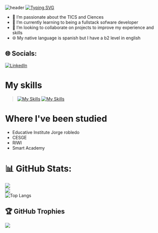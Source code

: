 
![header](https://capsule-render.vercel.app/api?type=wave&color=1C768F&height=300&section=header&text=FullStackDeveloper&fontAlignY=30&fontSize=70)
[![Typing SVG](https://readme-typing-svg.demolab.com/?lines=Samuel+Cordoba+or;Scorhenao)](https://git.io/typing-svg)
- 🏁 I’m passionate about the TICS and Ciences
- 🌱 I’m currently learning to being a fullstack sofware developer
- 🔎 I’m looking to collaborate on projects to improve my experience and skills
- 🌐 My native language is spanish but I have a b2 level in english
## 🌐 Socials:
[![LinkedIn](https://img.shields.io/badge/LinkedIn-%230077B5.svg?logo=linkedin&logoColor=white)](https://www.linkedin.com/in/samuel-c%C3%B3rdoba-15a8362b9/) 

# My skills
>[![My Skills](https://skillicons.dev/icons?i=js,html,css,bootstrap,discord,git,github,laravel,linux,mysql,nodejs,npm,php,py,django,tailwind,ubuntu,vscode,windows,nestjs,ts,react,docker,mongo,postgresql,flutter,dart,c#,dotnet,express,figma)](https://skillicons.dev)
>[![My Skills](https://skillicons.dev/icons?i=dotnet,express,figma,nextjs,notion,postman,redux,sqlite,stackoverflow,visualstudio,vite,yarn)](https://skillicons.dev)

# Where I've been studied
- Educative Institute Jorge robledo
- CESGE
- RIWI
- Smart Academy
# 📊 GitHub Stats:
![](https://github-readme-stats.vercel.app/api?username=Scorhenao&theme=radical&hide_border=false&include_all_commits=true&count_private=true)<br/>
![](https://github-readme-streak-stats.herokuapp.com/?user=Scorhenao&theme=radical&hide_border=false)<br/>
![Top Langs](https://github-readme-stats.vercel.app/api/top-langs/?username=Scorhenao&theme=radical&hide_progress=true)

## 🏆 GitHub Trophies
![](https://github-profile-trophy.vercel.app/?username=Scorhenao&theme=radical&no-frame=false&no-bg=false&margin-w=4)
